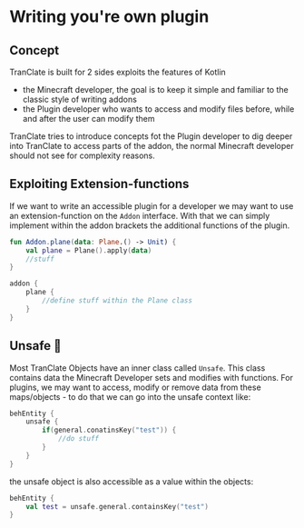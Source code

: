 # Writing you're own plugin

## Concept

TranClate is built for 2 sides exploits the features of Kotlin 

 - the Minecraft developer, the goal is to keep it simple and familiar to the classic style of writing addons
 - the Plugin developer who wants to access and modify files before, while and after the user can modify them

TranClate tries to introduce concepts fot the Plugin developer to dig deeper into TranClate to access 
parts of the addon, the normal Minecraft developer should not see for complexity reasons.

## Exploiting Extension-functions

If we want to write an accessible plugin for a developer we may want to use an extension-function 
on the `Addon` interface. With that we can simply implement within the addon brackets
the additional functions of the plugin.

````kotlin
fun Addon.plane(data: Plane.() -> Unit) {
    val plane = Plane().apply(data)
    //stuff
}

addon {
    plane {
        //define stuff within the Plane class
    }
}
````

## Unsafe &#129514; 

Most TranClate Objects have an inner class called `Unsafe`. This class contains
data the Minecraft Developer sets and modifies with functions. For plugins, we may want
to access, modify or remove data from these maps/objects - to do that we can go into the unsafe context like:

````kotlin
behEntity {
    unsafe {
        if(general.conatinsKey("test")) {
            //do stuff
        }
    }
}
````

the unsafe object is also accessible as a value within the objects:

````kotlin
behEntity {
    val test = unsafe.general.containsKey("test")
}
````